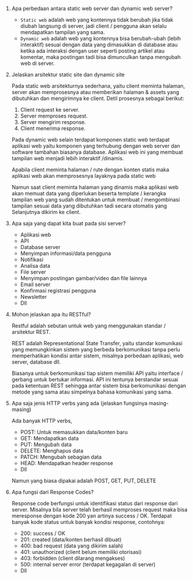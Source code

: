 1. Apa perbedaan antara static web server dan dynamic web server?

   - `Static web` adalah web yang kontennya tidak berubah jika tidak diubah langsung di server, jadi client / pengguna akan selalu mendapatkan tampilan yang sama.
   - `Dynamic web` adalah web yang kontennya bisa berubah-ubah (lebih interaktif) sesuai dengan data yang dimasukkan di database atau ketika ada interaksi dengan user seperti posting artikel atau komentar, maka postingan tadi bisa dimunculkan tanpa mengubah web di server.

2. Jelaskan arsitektur static site dan dynamic site

   Pada static web arsitekturnya sederhana, yaitu client meminta halaman, server akan memprosesnya atau memberikan halaman & assets yang dibutuhkan dan mengirimnya ke client. Detil prosesnya sebagai berikut:

   1. Client request ke server.
   2. Server memproses request.
   3. Server mengirim response.
   4. Client menerima response.

   Pada dynamic web selain terdapat komponen static web terdapat aplikasi web yaitu komponen yang terhubung dengan web server dan software tambahan biasanya database. Aplikasi web ini yang membuat tampilan web menjadi lebih interaktif /dinamis.

   Apabila client meminta halaman / rute dengan konten statis maka aplikasi web akan memprosesnya layaknya pada static web

   Namun saat client meminta halaman yang dinamis maka aplikasi web akan memuat data yang diperlukan beserta template / kerangka tampilan web yang sudah ditentukan untuk membuat / mengombinasi tampilan sesuai data yang dibutuhkan tadi secara otomatis yang Selanjutnya dikirim ke client.

3. Apa saja yang dapat kita buat pada sisi server?
   - Aplikasi web
   - API
   - Database server
   - Menyimpan informasi/data pengguna
   - Notifikasi
   - Analisa data
   - File server
   - Menyimpan postingan gambar/video dan file lainnya
   - Email server
   - Konfirmasi registrasi pengguna
   - Newsletter
   - Dll
4. Mohon jelaskan apa itu RESTful?

   Restful adalah sebutan untuk web yang menggunakan standar / arsitektur REST.

   REST adalah Representational State Transfer, yaitu standar komunikasi yang memungkinkan sistem yang berbeda berkomunikasi tanpa perlu memperhatikan kondisi antar sistem, misalnya perbedaan aplikasi, web server, database dll.

   Biasanya untuk berkomunikasi tiap sistem memiliki API yaitu interface / gerbang untuk bertukar informasi. API ini tentunya berstandar sesuai pada ketentuan REST sehingga antar sistem bisa berkomunikasi dengan metode yang sama atau simpelnya bahasa komunikasi yang sama.

5. Apa saja jenis HTTP verbs yang ada (jelaskan fungsinya masing-masing)

   Ada banyak HTTP verbs,

   - POST: Untuk memasukkan data/konten baru
   - GET: Mendapatkan data
   - PUT: Mengubah data
   - DELETE: Menghapus data
   - PATCH: Mengubah sebagian data
   - HEAD: Mendapatkan header response
   - Dll

   Namun yang biasa dipakai adalah POST, GET, PUT, DELETE

6. Apa fungsi dari Response Codes?

   Response code berfungsi untuk identifikasi status dari response dari server. Misalnya bila server telah berhasil memproses request maka bisa meresponse dengan kode 200 yan artinya success / OK. Terdapat banyak kode status untuk banyak kondisi response, contohnya:

   - 200: success / OK
   - 201: created (data/konten berhasil dibuat)
   - 400: bad request (data yang dikirim salah)
   - 401: unauthorized (client belum memiliki otorisasi)
   - 403: forbidden (client dilarang mengakses)
   - 500: internal server error (terdapat kegagalan di server)
   - Dll
